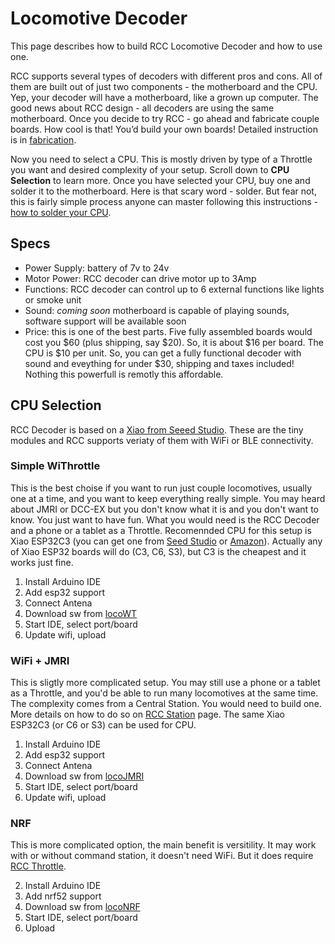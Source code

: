 # Locomotive Decoder

This page describes how to build RCC Locomotive Decoder and how to use one. 

RCC supports several types of decoders with different pros and cons. All of them are built out of just two components - the motherboard and the CPU. Yep, your decoder will have a motherboard, like a grown up computer. The good news about RCC design - all decoders are using the same motherboard. Once you decide to try RCC - go ahead and fabricate couple boards. How cool is that! You’d build your own boards! Detailed instruction is in [fabrication](fabrication).

Now you need to select a CPU. This is mostly driven by type of a Throttle you want and desired complexity of your setup. Scroll down to **CPU Selection** to learn more. Once you have selected your CPU, buy one and solder it to the motherboard. Here is that scary word - solder. But fear not, this is fairly simple process anyone can master following this instructions - [how to solder your CPU](soldering).

## Specs
 - Power Supply: battery of 7v to 24v
 - Motor Power: RCC decoder can drive motor up to 3Amp
 - Functions: RCC decoder can control up to 6 external functions like lights or smoke unit
 - Sound: _coming soon_ motherboard is capable of playing sounds, software support will be available soon
 - Price: this is one of the best parts. Five fully assembled boards would cost you $60 (plus shipping, say $20). So, it is about $16 per board. The CPU is $10 per unit. So, you can get a fully functional decoder with sound and eveything for under $30, shipping and taxes included! Nothing this powerfull is remotly this affordable.


## CPU Selection
RCC Decoder is based on a [Xiao from Seeed Studio](https://www.seeedstudio.com/xiao-series-page). These are the tiny modules and RCC supports veriaty of them with WiFi or BLE connectivity.


### Simple WiThrottle

This is the best choise if you want to run just couple locomotives, usually one at a time, and you want to keep everything really simple. You may heard about JMRI or DCC-EX but you don't know what it is and you don't want to know. You just want to have fun. What you would need is the RCC Decoder and a phone or a tablet as a Throttle. Recomennded CPU for this setup is Xiao ESP32C3 (you can get one from [Seed Studio](tbd) or [Amazon](tbd)). Actually any of Xiao ESP32 boards will do (C3, C6, S3), but C3 is the cheapest and it works just fine.

1. Install Arduino IDE
2. Add esp32 support
3. Connect Antena
4. Download sw from [locoWT](tbd)
5. Start IDE, select port/board
6. Update wifi, upload

### WiFi + JMRI

This is sligtly more complicated setup. You may still use a phone or a tablet as a Throttle, and you'd be able to run many locomotives at the same time. The complexity comes from a Central Station. You would need to build one. More details on how to do so on [RCC Station](tbd) page. 
The same Xiao ESP32C3 (or C6 or S3) can be used for CPU. 

1. Install Arduino IDE
2. Add esp32 support
3. Connect Antena
4. Download sw from [locoJMRI](tbd)
5. Start IDE, select port/board
6. Update wifi, upload


### NRF

This is more complicated option, the main benefit is versitility. It may work with or without command station, it doesn't need WiFi. But it does require [RCC Throttle](https://github.com/vova-tymosh/RCC-Nodes/tree/main/Throttle).

2. Install Arduino IDE
3. Add nrf52 support
4. Download sw from [locoNRF](tbd)
5. Start IDE, select port/board
6. Upload







